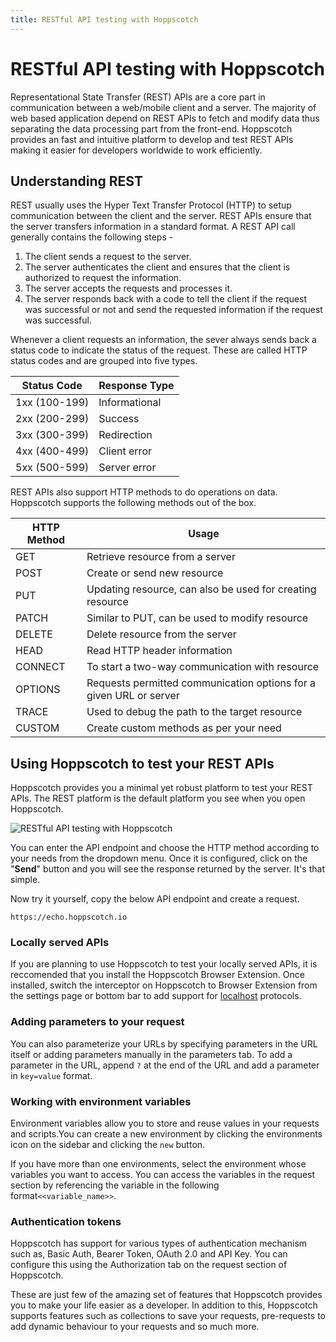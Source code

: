 ```yaml
---
title: RESTful API testing with Hoppscotch
---
```


# RESTful API testing with Hoppscotch

Representational State Transfer (REST) APIs are a core part in communication between a web/mobile client and a server. The majority of web based application depend on REST APIs to fetch and modify data thus separating the data processing part from the front-end. Hoppscotch provides an fast and intuitive platform to develop and test REST APIs making it easier for developers worldwide to work efficiently.

## Understanding REST

REST usually uses the Hyper Text Transfer Protocol (HTTP) to setup communication between the client and the server. REST APIs ensure that the server transfers information in a standard format. A REST API call generally contains the following steps -

1. The client sends a request to the server.
2. The server authenticates the client and ensures that the client is authorized to request the information.
3. The server accepts the requests and processes it.
4. The server responds back with a code to tell the client if the request was successful or not and send the requested information if the request was successful.

Whenever a client requests an information, the sever always sends back a status code to indicate the status of the request. These are called HTTP status codes and are grouped into five types.

| Status Code   | Response Type |
| ------------- | ------------- |
| 1xx (100-199) | Informational |
| 2xx (200-299) | Success       |
| 3xx (300-399) | Redirection   |
| 4xx (400-499) | Client error  |
| 5xx (500-599) | Server error  |

REST APIs also support HTTP methods to do operations on data. Hoppscotch supports the following methods out of the box.

| HTTP Method | Usage                                                              |
| ----------- | ------------------------------------------------------------------ |
| GET         | Retrieve resource from a server                                    |
| POST        | Create or send new resource                                        |
| PUT         | Updating resource, can also be used for creating resource          |
| PATCH       | Similar to PUT, can be used to modify resource                     |
| DELETE      | Delete resource from the server                                    |
| HEAD        | Read HTTP header information                                       |
| CONNECT     | To start a two-way communication with resource                     |
| OPTIONS     | Requests permitted communication options for a given URL or server |
| TRACE       | Used to debug the path to the target resource                      |
| CUSTOM      | Create custom methods as per your need                             |

## Using Hoppscotch to test your REST APIs

Hoppscotch provides you a minimal yet robust platform to test your REST APIs. The REST platform is the default platform you see when you open Hoppscotch.

![RESTful API testing with Hoppscotch](/images/getting-started/rest/rest-api-get-req.gif)

You can enter the API endpoint and choose the HTTP method according to your needs from the dropdown menu. Once it is configured, click on the "**Send**" button and you will see the response returned by the server. It's that simple.

Now try it yourself, copy the below API endpoint and create a request.

```text
https://echo.hoppscotch.io
```

### Locally served APIs

If you are planning to use Hoppscotch to test your locally served APIs, it is reccomended that you install the Hoppscotch Browser Extension. Once installed, switch the interceptor on Hoppscotch to Browser Extension from the settings page or bottom bar to add support for [localhost](http://localhost) protocols.

### Adding parameters to your request

You can also parameterize your URLs by specifying parameters in the URL itself or adding parameters manually in the parameters tab. To add a parameter in the URL, append `?` at the end of the URL and add a parameter in `key=value` format.

### Working with environment variables

Environment variables allow you to store and reuse values in your requests and scripts.You can create a new environment by clicking the environments icon on the sidebar and clicking the `new` button.

If you have more than one environments, select the environment whose variables you want to access. You can access the variables in the request section by referencing the variable in the following format`<<variable_name>>`.

### Authentication tokens

Hoppscotch has support for various types of authentication mechanism such as, Basic Auth, Bearer Token, OAuth 2.0 and API Key. You can configure this using the Authorization tab on the request section of Hoppscotch.

These are just few of the amazing set of features that Hoppscotch provides you to make your life easier as a developer. In addition to this, Hoppscotch supports features such as collections to save your requests, pre-requests to add dynamic behaviour to your requests and so much more.
